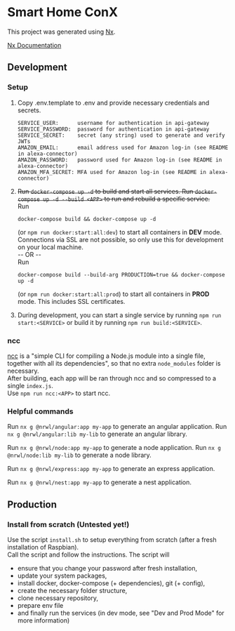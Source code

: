 # Smart Home ConX

This project was generated using [Nx](https://nx.dev).

[Nx Documentation](https://nx.dev/angular)

## Development

### Setup

1. Copy .env.template to .env and provide necessary credentials and secrets.  

       SERVICE_USER:      username for authentication in api-gateway  
       SERVICE_PASSWORD:  password for authentication in api-gateway  
       SERVICE_SECRET:    secret (any string) used to generate and verify JWTs  
       AMAZON_EMAIL:      email address used for Amazon log-in (see README in alexa-connector)  
       AMAZON_PASSWORD:   password used for Amazon log-in (see README in alexa-connector)  
       AMAZON_MFA_SECRET: MFA used for Amazon log-in (see README in alexa-connector)  
2. ~~Run `docker-compose up -d` to build and start all services. Run `docker-compose up -d --build <APP>` to run and rebuild a specific service.~~  
   Run
   
       docker-compose build && docker-compose up -d
   
   (or `npm run docker:start:all:dev`) to start all containers in **DEV** mode. Connections via SSL are not possible, so only use this for development on your local machine.  
   -- OR --  
   Run
   
       docker-compose build --build-arg PRODUCTION=true && docker-compose up -d
   
   (or `npm run docker:start:all:prod`) to start all containers in **PROD** mode. This includes SSL certificates.
3. During development, you can start a single service by running `npm run start:<SERVICE>` or build it by running `npm run build:<SERVICE>`.

### ncc

[ncc](https://github.com/vercel/ncc) is a "simple CLI for compiling a Node.js module into a single file, together with all its dependencies", so that no extra `node_modules` folder is necessary.  
After building, each app will be ran through ncc and so compressed to a single `index.js`.  
Use `npm run ncc:<APP>` to start ncc.

### Helpful commands

Run `nx g @nrwl/angular:app my-app` to generate an angular application.
Run `nx g @nrwl/angular:lib my-lib` to generate an angular library.

Run `nx g @nrwl/node:app my-app` to generate a node application.
Run `nx g @nrwl/node:lib my-lib` to generate a node library.

Run `nx g @nrwl/express:app my-app` to generate an express application.

Run `nx g @nrwl/nest:app my-app` to generate a nest application.

## Production

### Install from scratch (Untested yet!)

Use the script `install.sh` to setup everything from scratch (after a fresh installation of Raspbian).  
Call the script and follow the instructions. The script will
  - ensure that you change your password after fresh installation,
  - update your system packages,
  - install docker, docker-compose (+ dependencies), git (+ config),
  - create the necessary folder structure,
  - clone necessary repository,
  - prepare env file
  - and finally run the services (in dev mode, see "Dev and Prod Mode" for more information)